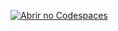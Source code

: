 [![Abrir no Codespaces](https://github.com/codespaces/badge.svg)](https://github.com/codespaces/new?repo=franklinbaldo/tambaqui)
